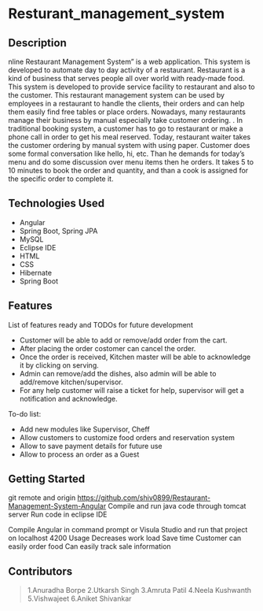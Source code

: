 # Resturant_management_system

## Description

nline Restaurant Management System” is a web application. This system is developed to automate day to day activity of a restaurant. Restaurant is a kind of business that serves people all over world with ready-made food. This system is developed to provide service facility to restaurant and also to the customer. This restaurant management system can be used by employees in a restaurant to handle the clients, their orders and can help them easily find free tables or place orders. Nowadays, many restaurants manage their business by manual especially take customer ordering. . In traditional booking system, a customer has to go to restaurant or make a phone call in order to get his meal reserved. Today, restaurant waiter takes the customer ordering by manual system with using paper. Customer does some formal conversation like hello, hi, etc. Than he demands for today’s menu and do some discussion over menu items then he orders. It takes 5 to 10 minutes to book the order and quantity, and than a cook is assigned for the specific order to complete it.

## Technologies Used

*  Angular
*  Spring Boot, Spring JPA 
*  MySQL 
*  Eclipse IDE 
*  HTML
*  CSS
*  Hibernate
*  Spring Boot


## Features

List of features ready and TODOs for future development
* Customer will be able to add or remove/add order from the cart.
* After placing the order costomer can cancel the order.
* Once the order is received, Kitchen master will be able to acknowledge it by clicking on serving.
* Admin can remove/add the dishes, also admin will be able to add/remove kitchen/supervisor.
* For any help customer will raise a ticket for help, supervisor will get a notification and acknowledge.




To-do list:
* Add new modules like Supervisor, Cheff
*  Allow customers to customize food orders and reservation system 
*  Allow to save payment details for future use 
*  Allow to process an order as a Guest
## Getting Started
 git remote and origin https://github.com/shiv0899/Restaurant-Management-System-Angular
 Compile and run java code through tomcat server Run code in eclipse IDE

Compile Angular in command prompt or Visula Studio and run that project on localhost 4200 Usage Decreases work load Save time Customer can easily order food Can easily track sale information


## Contributors

>1.Anuradha Borpe 
>2.Utkarsh Singh 
>3.Amruta Patil 
>4.Neela Kushwanth 
>5.Vishwajeet 
>6.Aniket Shivankar




